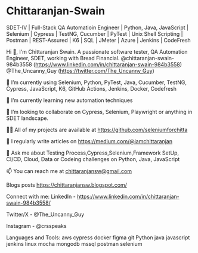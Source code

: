# Chittaranjan-Swain
SDET-IV | Full-Stack QA Automatioin Engineer | Python, Java, JavaScript | Selenium | Cypress | TestNG, Cucumber | PyTest | Unix Shell Scripting | Postman | REST-Assured | K6 | SQL | JMeter | Azure | Jenkins | CodeFresh

Hi 👋, I'm Chittaranjan Swain. 
A passionate software tester, QA Automation Engineer, SDET,  working with Bread Financial.
@chittaranjan-swain-984b3558 (https://www.linkedin.com/in/chittaranjan-swain-984b3558)
@The_Uncanny_Guy (https://twitter.com/The_Uncanny_Guy)

🔭 I’m currently using Selenium, Python, PyTest, Java, Cucumber, TestNG, Cypress, JavaScript, K6, GitHub Actions, Jenkins, Docker, Codefresh

🌱 I’m currently learning new automation techniques 

👯 I’m looking to collaborate on Cypress, Selenium, Playwright or anything in SDET landscape. 

👨‍💻 All of my projects are available at https://github.com/seleniumforchitta 

📝 I regularly write articles on https://medium.com/@iamchittaranjan

💬 Ask me about Testing Process,Cypress,Selenium,Framework SetUp, CI/CD, Cloud, Data or Codeing challenges on Python, Java, JavaScript

📫 You can reach me at chittaranjansw@gmail.com

Blogs posts
https://chittaranjansw.blogspot.com/ 

Connect with me:
LinkedIn - https://www.linkedin.com/in/chittaranjan-swain-984b3558/

Twitter/X - @The_Uncanny_Guy

Instagram - @crsspeaks


Languages and Tools:
aws cypress docker figma git Python java javascript jenkins linux mocha mongodb mssql postman selenium
